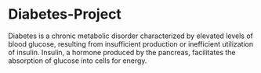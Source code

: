 # Diabetes-Project
Diabetes is a chronic metabolic disorder characterized by elevated levels of blood glucose, resulting from insufficient production or inefficient utilization of insulin. Insulin, a hormone produced by the pancreas, facilitates the absorption of glucose into cells for energy.   
